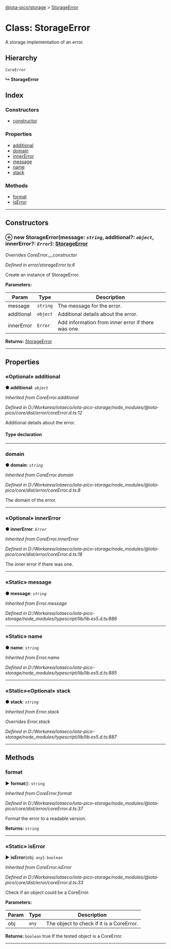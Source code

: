 [@iota-pico/storage](../README.md) > [StorageError](../classes/storageerror.md)



# Class: StorageError


A storage implementation of an error.

## Hierarchy


 `CoreError`

**↳ StorageError**







## Index

### Constructors

* [constructor](storageerror.md#constructor)


### Properties

* [additional](storageerror.md#additional)
* [domain](storageerror.md#domain)
* [innerError](storageerror.md#innererror)
* [message](storageerror.md#message)
* [name](storageerror.md#name)
* [stack](storageerror.md#stack)


### Methods

* [format](storageerror.md#format)
* [isError](storageerror.md#iserror)



---
## Constructors
<a id="constructor"></a>


### ⊕ **new StorageError**(message: *`string`*, additional?: *`object`*, innerError?: *`Error`*): [StorageError](storageerror.md)


*Overrides CoreError.__constructor*

*Defined in error/storageError.ts:6*



Create an instance of StorageError.


**Parameters:**

| Param | Type | Description |
| ------ | ------ | ------ |
| message | `string`   |  The message for the error. |
| additional | `object`   |  Additional details about the error. |
| innerError | `Error`   |  Add information from inner error if there was one. |





**Returns:** [StorageError](storageerror.md)

---


## Properties
<a id="additional"></a>

### «Optional» additional

**●  additional**:  *`object`* 

*Inherited from CoreError.additional*

*Defined in D:/Workarea/iotaeco/iota-pico-storage/node_modules/@iota-pico/core/dist/error/coreError.d.ts:12*



Additional details about the error.

#### Type declaration


[id: `string`]: `any`






___

<a id="domain"></a>

###  domain

**●  domain**:  *`string`* 

*Inherited from CoreError.domain*

*Defined in D:/Workarea/iotaeco/iota-pico-storage/node_modules/@iota-pico/core/dist/error/coreError.d.ts:8*



The domain of the error.




___

<a id="innererror"></a>

### «Optional» innerError

**●  innerError**:  *`Error`* 

*Inherited from CoreError.innerError*

*Defined in D:/Workarea/iotaeco/iota-pico-storage/node_modules/@iota-pico/core/dist/error/coreError.d.ts:18*



The inner error if there was one.




___

<a id="message"></a>

### «Static» message

**●  message**:  *`string`* 

*Inherited from Error.message*

*Defined in D:/Workarea/iotaeco/iota-pico-storage/node_modules/typescript/lib/lib.es5.d.ts:886*





___

<a id="name"></a>

### «Static» name

**●  name**:  *`string`* 

*Inherited from Error.name*

*Defined in D:/Workarea/iotaeco/iota-pico-storage/node_modules/typescript/lib/lib.es5.d.ts:885*





___

<a id="stack"></a>

### «Static»«Optional» stack

**●  stack**:  *`string`* 

*Inherited from Error.stack*

*Overrides Error.stack*

*Defined in D:/Workarea/iotaeco/iota-pico-storage/node_modules/typescript/lib/lib.es5.d.ts:887*





___


## Methods
<a id="format"></a>

###  format

► **format**(): `string`



*Inherited from CoreError.format*

*Defined in D:/Workarea/iotaeco/iota-pico-storage/node_modules/@iota-pico/core/dist/error/coreError.d.ts:37*



Format the error to a readable version.




**Returns:** `string`





___

<a id="iserror"></a>

### «Static» isError

► **isError**(obj: *`any`*): `boolean`



*Inherited from CoreError.isError*

*Defined in D:/Workarea/iotaeco/iota-pico-storage/node_modules/@iota-pico/core/dist/error/coreError.d.ts:33*



Check if an object could be a CoreError.


**Parameters:**

| Param | Type | Description |
| ------ | ------ | ------ |
| obj | `any`   |  The object to check if it is a CoreError. |





**Returns:** `boolean`
true If the tested object is a CoreError.






___


